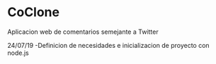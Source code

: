 # CoClone
Aplicacion web de comentarios semejante a Twitter

24/07/19
-Definicion de necesidades e inicializacion de proyecto con node.js